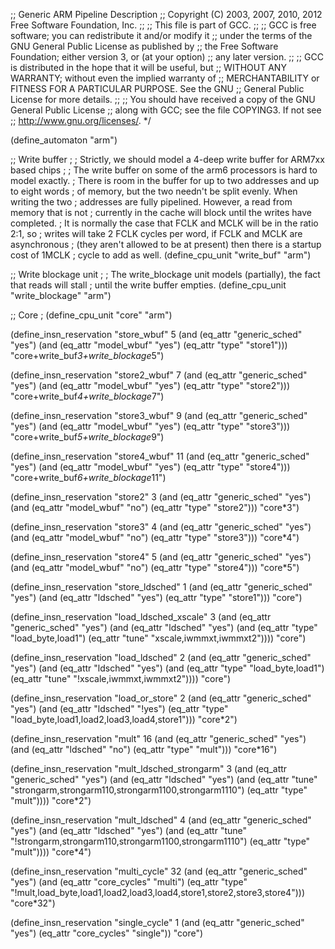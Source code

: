 ;; Generic ARM Pipeline Description
;; Copyright (C) 2003, 2007, 2010, 2012 Free Software Foundation, Inc.
;;
;; This file is part of GCC.
;;
;; GCC is free software; you can redistribute it and/or modify it
;; under the terms of the GNU General Public License as published by
;; the Free Software Foundation; either version 3, or (at your option)
;; any later version.
;;
;; GCC is distributed in the hope that it will be useful, but
;; WITHOUT ANY WARRANTY; without even the implied warranty of
;; MERCHANTABILITY or FITNESS FOR A PARTICULAR PURPOSE.  See the GNU
;; General Public License for more details.
;;
;; You should have received a copy of the GNU General Public License
;; along with GCC; see the file COPYING3.  If not see
;; <http://www.gnu.org/licenses/>.  */

(define_automaton "arm")

;; Write buffer
;
; Strictly, we should model a 4-deep write buffer for ARM7xx based chips
;
; The write buffer on some of the arm6 processors is hard to model exactly.
; There is room in the buffer for up to two addresses and up to eight words
; of memory, but the two needn't be split evenly.  When writing the two
; addresses are fully pipelined.  However, a read from memory that is not
; currently in the cache will block until the writes have completed.
; It is normally the case that FCLK and MCLK will be in the ratio 2:1, so
; writes will take 2 FCLK cycles per word, if FCLK and MCLK are asynchronous
; (they aren't allowed to be at present) then there is a startup cost of 1MCLK
; cycle to add as well.
(define_cpu_unit "write_buf" "arm")

;; Write blockage unit
;
; The write_blockage unit models (partially), the fact that reads will stall
; until the write buffer empties.
(define_cpu_unit "write_blockage" "arm")

;; Core
;
(define_cpu_unit "core" "arm")

(define_insn_reservation "store_wbuf" 5
  (and (eq_attr "generic_sched" "yes")
       (and (eq_attr "model_wbuf" "yes")
       	    (eq_attr "type" "store1")))
  "core+write_buf*3+write_blockage*5")

(define_insn_reservation "store2_wbuf" 7
  (and (eq_attr "generic_sched" "yes")
       (and (eq_attr "model_wbuf" "yes")
	    (eq_attr "type" "store2")))
  "core+write_buf*4+write_blockage*7")

(define_insn_reservation "store3_wbuf" 9
  (and (eq_attr "generic_sched" "yes")
       (and (eq_attr "model_wbuf" "yes")
	    (eq_attr "type" "store3")))
  "core+write_buf*5+write_blockage*9")

(define_insn_reservation "store4_wbuf" 11
  (and (eq_attr "generic_sched" "yes")
       (and (eq_attr "model_wbuf" "yes")
            (eq_attr "type" "store4")))
  "core+write_buf*6+write_blockage*11")

(define_insn_reservation "store2" 3
  (and (eq_attr "generic_sched" "yes")
       (and (eq_attr "model_wbuf" "no")
            (eq_attr "type" "store2")))
  "core*3")

(define_insn_reservation "store3" 4
  (and (eq_attr "generic_sched" "yes")
       (and (eq_attr "model_wbuf" "no")
            (eq_attr "type" "store3")))
  "core*4")

(define_insn_reservation "store4" 5
  (and (eq_attr "generic_sched" "yes")
       (and (eq_attr "model_wbuf" "no")
	    (eq_attr "type" "store4")))
  "core*5")

(define_insn_reservation "store_ldsched" 1
  (and (eq_attr "generic_sched" "yes")
       (and (eq_attr "ldsched" "yes") 
	    (eq_attr "type" "store1")))
  "core")

(define_insn_reservation "load_ldsched_xscale" 3
  (and (eq_attr "generic_sched" "yes")
       (and (eq_attr "ldsched" "yes") 
	    (and (eq_attr "type" "load_byte,load1")
	         (eq_attr "tune" "xscale,iwmmxt,iwmmxt2"))))
  "core")

(define_insn_reservation "load_ldsched" 2
  (and (eq_attr "generic_sched" "yes")
       (and (eq_attr "ldsched" "yes") 
	    (and (eq_attr "type" "load_byte,load1")
	         (eq_attr "tune" "!xscale,iwmmxt,iwmmxt2"))))
  "core")

(define_insn_reservation "load_or_store" 2
  (and (eq_attr "generic_sched" "yes")
       (and (eq_attr "ldsched" "!yes") 
	    (eq_attr "type" "load_byte,load1,load2,load3,load4,store1")))
  "core*2")

(define_insn_reservation "mult" 16
  (and (eq_attr "generic_sched" "yes")
       (and (eq_attr "ldsched" "no") (eq_attr "type" "mult")))
  "core*16")

(define_insn_reservation "mult_ldsched_strongarm" 3
  (and (eq_attr "generic_sched" "yes")
       (and (eq_attr "ldsched" "yes") 
	    (and (eq_attr "tune"
		  "strongarm,strongarm110,strongarm1100,strongarm1110")
	         (eq_attr "type" "mult"))))
  "core*2")

(define_insn_reservation "mult_ldsched" 4
  (and (eq_attr "generic_sched" "yes")
       (and (eq_attr "ldsched" "yes") 
	    (and (eq_attr "tune"
		  "!strongarm,strongarm110,strongarm1100,strongarm1110")
	         (eq_attr "type" "mult"))))
  "core*4")

(define_insn_reservation "multi_cycle" 32
  (and (eq_attr "generic_sched" "yes")
       (and (eq_attr "core_cycles" "multi")
            (eq_attr "type" "!mult,load_byte,load1,load2,load3,load4,store1,store2,store3,store4")))
  "core*32")

(define_insn_reservation "single_cycle" 1
  (and (eq_attr "generic_sched" "yes")
       (eq_attr "core_cycles" "single"))
  "core")
